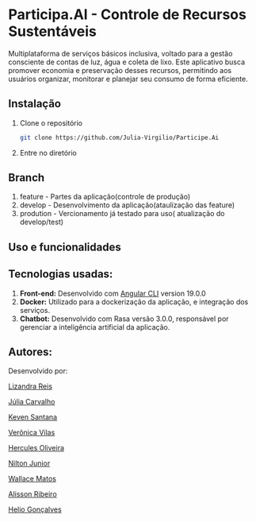 # Participa.AI - Controle de Recursos Sustentáveis
Multiplataforma de serviços básicos inclusiva, voltado para a gestão consciente de contas de luz, água e coleta de lixo. Este aplicativo busca promover economia e preservação desses recursos, permitindo aos usuários organizar, monitorar e planejar seu consumo de forma eficiente.

## Instalação

1. Clone o repositório
    ```bash
   git clone https://github.com/Julia-Virgilio/Participe.Ai
2. Entre no diretório


## Branch 
1. feature - Partes da aplicação(controle de produção)
2. develop - Desenvolvimento da aplicação(ataulização das feature)
3. prodution - Vercionamento já testado para uso( atualização do develop/test)

## Uso e funcionalidades

## Tecnologias usadas:
1. **Front-end:** Desenvolvido com [Angular CLI](https://github.com/angular/angular-cli) version 19.0.0
2. **Docker:** Utilizado para a dockerização da aplicação, e integração dos serviços.
3. **Chatbot:** Desenvolvido com Rasa versão 3.0.0, responsável por gerenciar a inteligência artificial da aplicação.


## Autores:
Desenvolvido por:

[Lizandra Reis](https://github.com/lioreis)

[Júlia Carvalho](https://github.com/Julia-Virgilio)

[Keven Santana](https://github.com/kevensantana)

[Verônica Vilas](https://github.com/VeronicaVilas)

[Hercules Oliveira](https://github.com/herculesoliveira40)

[Nilton Junior](https://github.com/niltonjrcalmon)

[Wallace Matos](https://github.com/wally963)

[Alisson Ribeiro](https://github.com/Alisson-S-Ribeiro)

[Helio Gonçalves](https://github.com/HelioHMH)
